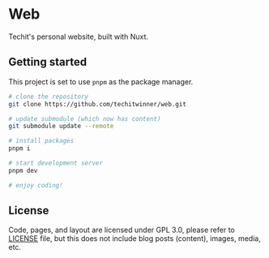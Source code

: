 # Web

Techit's personal website, built with Nuxt.

## Getting started

This project is set to use `pnpm` as the package manager.

```bash
# clone the repository
git clone https://github.com/techitwinner/web.git

# update submodule (which now has content)
git submodule update --remote

# install packages
pnpm i

# start development server
pnpm dev

# enjoy coding!
```

## License
Code, pages, and layout are licensed under GPL 3.0, please refer to [LICENSE](/LICENSE) file, but this does not include blog posts (content), images, media, etc.
